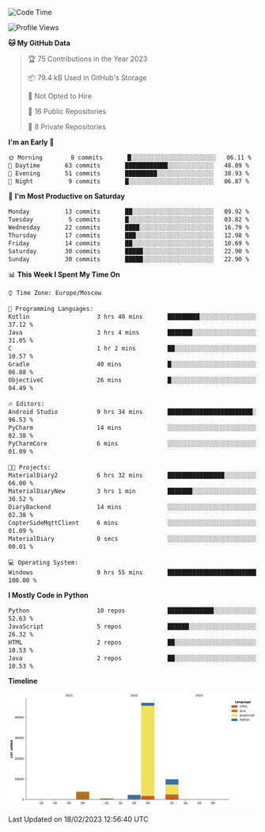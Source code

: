 <!--START_SECTION:waka-->
![Code Time](http://img.shields.io/badge/Code%20Time-32%20hrs%2059%20mins-blue)

![Profile Views](http://img.shields.io/badge/Profile%20Views-0-blue)

**🐱 My GitHub Data** 

> 🏆 75 Contributions in the Year 2023
 > 
> 📦 79.4 kB Used in GitHub's Storage 
 > 
> 🚫 Not Opted to Hire
 > 
> 📜 16 Public Repositories 
 > 
> 🔑 8 Private Repositories  
 > 
**I'm an Early 🐤** 

```text
🌞 Morning        8 commits       █░░░░░░░░░░░░░░░░░░░░░░░░   06.11 % 
🌆 Daytime       63 commits       ████████████░░░░░░░░░░░░░   48.09 % 
🌃 Evening       51 commits       █████████░░░░░░░░░░░░░░░░   38.93 % 
🌙 Night          9 commits       █░░░░░░░░░░░░░░░░░░░░░░░░   06.87 % 

```
📅 **I'm Most Productive on Saturday** 

```text
Monday          13 commits       ██░░░░░░░░░░░░░░░░░░░░░░░   09.92 % 
Tuesday          5 commits       █░░░░░░░░░░░░░░░░░░░░░░░░   03.82 % 
Wednesday       22 commits       ████░░░░░░░░░░░░░░░░░░░░░   16.79 % 
Thursday        17 commits       ███░░░░░░░░░░░░░░░░░░░░░░   12.98 % 
Friday          14 commits       ██░░░░░░░░░░░░░░░░░░░░░░░   10.69 % 
Saturday        30 commits       █████░░░░░░░░░░░░░░░░░░░░   22.90 % 
Sunday          30 commits       █████░░░░░░░░░░░░░░░░░░░░   22.90 % 

```


📊 **This Week I Spent My Time On** 

```text
⌚︎ Time Zone: Europe/Moscow

💬 Programming Languages: 
Kotlin                   3 hrs 40 mins       █████████░░░░░░░░░░░░░░░░   37.12 % 
Java                     3 hrs 4 mins        ███████░░░░░░░░░░░░░░░░░░   31.05 % 
C                        1 hr 2 mins         ██░░░░░░░░░░░░░░░░░░░░░░░   10.57 % 
Gradle                   40 mins             █░░░░░░░░░░░░░░░░░░░░░░░░   06.88 % 
ObjectiveC               26 mins             █░░░░░░░░░░░░░░░░░░░░░░░░   04.49 % 

🔥 Editors: 
Android Studio           9 hrs 34 mins       ████████████████████████░   96.53 % 
PyCharm                  14 mins             ░░░░░░░░░░░░░░░░░░░░░░░░░   02.38 % 
PyCharmCore              6 mins              ░░░░░░░░░░░░░░░░░░░░░░░░░   01.09 % 

🐱‍💻 Projects: 
MaterialDiary2           6 hrs 32 mins       ████████████████░░░░░░░░░   66.00 % 
MaterialDiaryNew         3 hrs 1 min         ███████░░░░░░░░░░░░░░░░░░   30.52 % 
DiaryBackend             14 mins             ░░░░░░░░░░░░░░░░░░░░░░░░░   02.38 % 
CopterSideMqttClient     6 mins              ░░░░░░░░░░░░░░░░░░░░░░░░░   01.09 % 
MaterialDiary            0 secs              ░░░░░░░░░░░░░░░░░░░░░░░░░   00.01 % 

💻 Operating System: 
Windows                  9 hrs 55 mins       █████████████████████████   100.00 % 

```

**I Mostly Code in Python** 

```text
Python                   10 repos            █████████████░░░░░░░░░░░░   52.63 % 
JavaScript               5 repos             ██████░░░░░░░░░░░░░░░░░░░   26.32 % 
HTML                     2 repos             ██░░░░░░░░░░░░░░░░░░░░░░░   10.53 % 
Java                     2 repos             ██░░░░░░░░░░░░░░░░░░░░░░░   10.53 % 

```


**Timeline**

![Chart not found](https://raw.githubusercontent.com/Adlemex/Adlemex/main/charts/bar_graph.png) 


 Last Updated on 18/02/2023 12:56:40 UTC
<!--END_SECTION:waka-->

